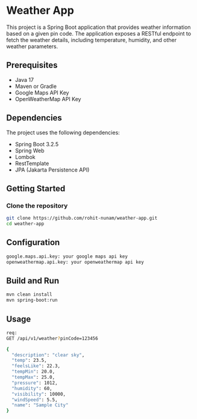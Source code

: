# Weather App

This project is a Spring Boot application that provides weather information based on a given pin code. The application exposes a RESTful endpoint to fetch the weather details, including temperature, humidity, and other weather parameters.

## Prerequisites

- Java 17
- Maven or Gradle
- Google Maps API Key
- OpenWeatherMap API Key

## Dependencies

The project uses the following dependencies:
- Spring Boot 3.2.5
- Spring Web
- Lombok
- RestTemplate
- JPA (Jakarta Persistence API)

## Getting Started

### Clone the repository

```bash
git clone https://github.com/rohit-nunam/weather-app.git
cd weather-app
```

## Configuration

```bash
google.maps.api.key: your google maps api key 
openweathermap.api.key: your openweathermap api key
```

## Build and Run

```bash
mvn clean install
mvn spring-boot:run
```

## Usage

```bash
req:
GET /api/v1/weather?pinCode=123456

{
  "description": "clear sky",
  "temp": 23.5,
  "feelsLike": 22.3,
  "tempMin": 20.0,
  "tempMax": 25.0,
  "pressure": 1012,
  "humidity": 60,
  "visibility": 10000,
  "windSpeed": 5.5,
  "name": "Sample City"
}


```